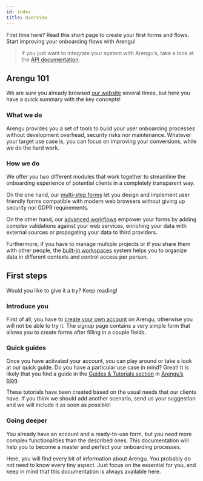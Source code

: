 ```yaml
---
id: index
title: Overview
---
```


First time here? Read this short page to create your first forms and flows. Start improving your onboarding flows with Arengu!

> If you just want to integrate your system with Arengu’s, take a look at the [API documentation](/api/).

## Arengu 101

We are sure you already browsed [our website](https://www.arengu.com/) several times, but here you have a quick summary with the key concepts!

### What we do

Arengu provides you a set of tools to build your user onboarding processes without development overhead, security risks nor maintenance. Whatever your target use case is, you can focus on improving your conversions, while we do the hard work.

### How we do

We offer you two different modules that work together to streamline the onboarding experience of potential clients in a completely transparent way.

On the one hand, our [multi-step forms](/product/forms/)  let you design and implement user friendly forms compatible with modern web browsers without giving up security nor GDPR requirements.

On the other hand, our [advanced workflows](/product/flows/) empower your forms by adding complex validations against your web services, enriching your data with external sources or propagating your data to third providers.

Furthermore, if you have to manage multiple projects or if you share them with other people, the [built-in workspaces](/workspaces) system helps you to organize data in different contexts and control access per person.

## First steps

Would you like to give it a try? Keep reading!

### Introduce you

First of all, you have to [create your own account](https://admin.arengu.com/#/signup) on Arengu, otherwise you will not be able to try it. The signup page contains a very simple form that allows you to create forms after filling in a couple fields.

### Quick guides

Once you have activated your account, you can play around or take a look at our quick guide. Do you have a particular use case in mind? Great! It is likely that you find a guide in the [Guides & Tutorials section](https://blog.arengu.com/tag/guides-tutorials/) in [Arengu’s blog](https://blog.arengu.com/).

These tutorials have been created based on the usual needs that our clients have. If you think we should add another scenario, send us your suggestion and we will include it as soon as possible!

### Going deeper

You already have an account and a ready-to-use form, but you need more complex functionalities than the described ones. This documentation will help you to become a master and perfect your onboarding processes.

Here, you will find every bit of information about Arengu. You probably do not need to know every tiny aspect. Just focus on the essential for you, and keep in mind that this documentation is always available here.

